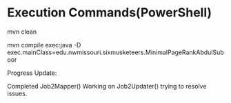 # Execution Commands(PowerShell)

mvn clean


 mvn compile exec:java -D exec.mainClass=edu.nwmissouri.sixmusketeers.MinimalPageRankAbdulSuboor 


Progress Update:

Completed Job2Mapper()
Working on Job2Updater() trying to resolve issues.
